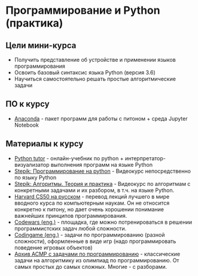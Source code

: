 # Программирование и Python (практика)

## Цели мини-курса

- Получить представление об устройстве и применении языков программирования
- Освоить базовый синтаксис языка Python (версия 3.6)
- Научиться самостоятельно решать простые алгоритмические задачи

## ПО к курсу

- [Anaconda](https://www.anaconda.com/download) - пакет программ для работы с питоном + среда Jupyter Notebook

## Материалы к курсу

- [Python tutor](http://pythontutor.ru/) - онлайн-учебник по python + интерпретатор-визуализатор выполнения программ на языке Python
- [Stepik: Программирование на python](https://stepik.org/course/67) - Видеокурс непосредственно по языку Python
- [Stepik: Алгоритмы. Теория и практика](https://stepik.org/course/217) - Видеокурс по алгоритмам с конкретными задачами и их разбором, в т.ч. на языке Python.
- [Harvard CS50 на русском](https://javarush.ru/quests/QUEST_HARVARD_CS50) - перевод лекций лучшего в мире вводного курса по компьютерным наукам. Он не относится конкретно к питону, но дает очень хорошении понимание важнейших принципов программирования.
- [Codewars (eng.)](https://www.codewars.com/) - площадка, где можно потренироваться в решении программистских задач любой сложности.
- [Сodingame (eng.)](https://www.codingame.com) - задачи по программированию (разной сложности), оформленные в виде игр (надо программировать поведение игровых объектов)
- [Архив ACMP с задачами по программированию](http://acmp.ru/index.asp?main=tasks) - классические задачи на алгоритмику из олимпиад по программированию. От самых простых до самых сложных. Многие - с разборами.